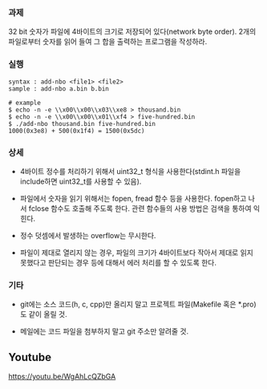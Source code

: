 ### 과제
32 bit 숫자가 파일에 4바이트의 크기로 저장되어 있다(network byte order). 2개의 파일로부터 숫자를 읽어 들여 그 합을 출력하는 프로그램을 작성하라.

### 실행
```
syntax : add-nbo <file1> <file2>
sample : add-nbo a.bin b.bin

# example
$ echo -n -e \\x00\\x00\\x03\\xe8 > thousand.bin
$ echo -n -e \\x00\\x00\\x01\\xf4 > five-hundred.bin
$ ./add-nbo thousand.bin five-hundred.bin
1000(0x3e8) + 500(0x1f4) = 1500(0x5dc)
```

### 상세
* 4바이트 정수를 처리하기 위해서 uint32_t 형식을 사용한다(stdint.h 파일을 include하면 uint32_t를 사용할 수 있음).

* 파일에서 숫자을 읽기 위해서는 fopen, fread 함수 등을 사용한다. fopen하고 나서 fclose 함수도 호출해 주도록 한다. 관련 함수들의 사용 방법은 검색을 통하여 익힌다.

* 정수 덧셈에서 발생하는 overflow는 무시한다.

* 파일이 제대로 열리지 않는 경우, 파일의 크기가 4바이트보다 작아서 제대로 읽지 못했다고 판단되는 경우 등에 대해서 에러 처리를 할 수 있도록 한다.

### 기타
* git에는 소스 코드(h, c, cpp)만 올리지 말고 프로젝트 파일(Makefile 혹은 *.pro)도 같이 올릴 것.

* 메일에는 코드 파일을 첨부하지 말고 git 주소만 알려줄 것.

## Youtube
https://youtu.be/WgAhLcQZbGA
